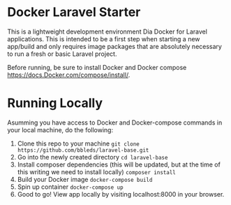 # Docker Laravel Starter

This is a lightweight development environment Dia Docker for Laravel applications. This is intended to be a first step when starting a new app/build and only requires image packages that are absolutely necessary to run a fresh or basic Laravel project.

Before running, be sure to install Docker and Docker compose https://docs.Docker.com/compose/install/.

# Running Locally

Asumming you have access to Docker and Docker-compose commands in your local machine, do the following:

1. Clone this repo to your machine ```git clone https://github.com/bbleds/laravel-base.git```
2. Go into the newly created directory ```cd laravel-base```
3. Install composer dependencies (this will be updated, but at the time of this writing we need to install locally) ```composer install```
3. Build your Docker image ```docker-compose build```
4. Spin up container ```docker-compose up```
5. Good to go! View app locally by visiting localhost:8000 in your browser.
